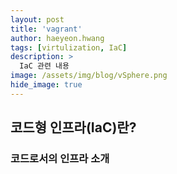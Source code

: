 ```yaml
---
layout: post
title: 'vagrant' 
author: haeyeon.hwang
tags: [virtulization, IaC]
description: >
  IaC 관련 내용 
image: /assets/img/blog/vSphere.png
hide_image: true
---
```


## 코드형 인프라(IaC)란?

### 코드로서의 인프라 소개